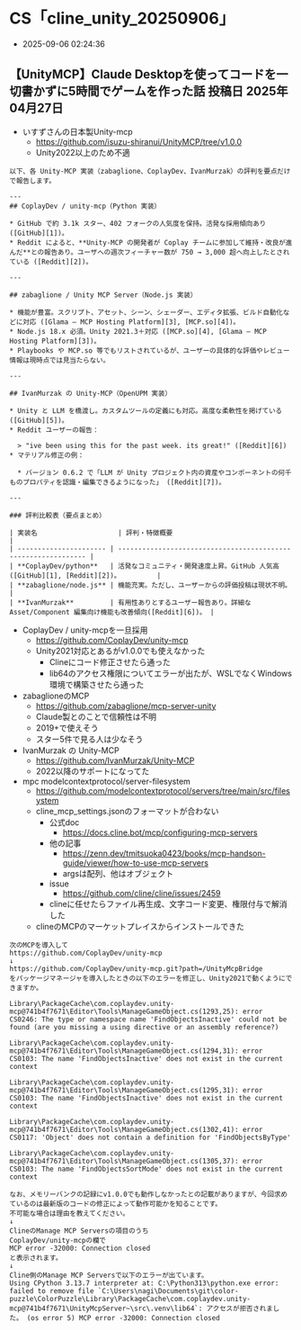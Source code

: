 
# CS「cline_unity_20250906」

- 2025-09-06 02:24:36

## 【UnityMCP】Claude Desktopを使ってコードを一切書かずに5時間でゲームを作った話 投稿日 2025年04月27日

- いすずさんの日本製Unity-mcp
    - https://github.com/isuzu-shiranui/UnityMCP/tree/v1.0.0
    - Unity2022以上のため不適

```md:unity-mcp比較 by gpt
以下、各 Unity-MCP 実装（zabaglione、CoplayDev、IvanMurzak）の評判を要点だけで報告します。

---
## CoplayDev / unity-mcp（Python 実装）

* GitHub で約 3.1k スター、402 フォークの人気度を保持。活発な採用傾向あり ([GitHub][1])。
* Reddit によると、**Unity-MCP の開発者が Coplay チームに参加して維持・改良が進んだ**との報告あり。ユーザへの週次フィーチャー数が 750 → 3,000 超へ向上したとされている ([Reddit][2])。

---

## zabaglione / Unity MCP Server（Node.js 実装）

* 機能が豊富。スクリプト、アセット、シーン、シェーダー、エディタ拡張、ビルド自動化などに対応 ([Glama – MCP Hosting Platform][3], [MCP.so][4])。
* Node.js 18.x 必須。Unity 2021.3＋対応 ([MCP.so][4], [Glama – MCP Hosting Platform][3])。
* Playbooks や MCP.so 等でもリストされているが、ユーザーの具体的な評価やレビュー情報は現時点では見当たらない。

---

## IvanMurzak の Unity-MCP（OpenUPM 実装）

* Unity と LLM を橋渡し。カスタムツールの定義にも対応。高度な柔軟性を掲げている ([GitHub][5])。
* Reddit ユーザーの報告：

  > "ive been using this for the past week. its great!" ([Reddit][6])
* マテリアル修正の例：

  * バージョン 0.6.2 で「LLM が Unity プロジェクト内の資産やコンポーネントの何千ものプロパティを認識・編集できるようになった」 ([Reddit][7])。

---

### 評判比較表（要点まとめ）

| 実装名                    | 評判・特徴概要                                                        |
| ---------------------- | -------------------------------------------------------------- |
| **CoplayDev/python**   | 活発なコミュニティ・開発速度上昇。GitHub 人気高([GitHub][1], [Reddit][2])。         |
| **zabaglione/node.js** | 機能充実。ただし、ユーザーからの評価投稿は現状不明。                                     |
| **IvanMurzak**         | 有用性ありとするユーザー報告あり。詳細な Asset/Component 編集向け機能も改善傾向([Reddit][6])。 |

```

- CoplayDev / unity-mcpを一旦採用
    - https://github.com/CoplayDev/unity-mcp
    - Unity2021対応とあるがv1.0.0でも使えなかった
        - Clineにコード修正させたら通った
        - lib64のアクセス権限についてエラーが出たが、WSLでなくWindows環境で構築させたら通った
- zabaglioneのMCP
    - https://github.com/zabaglione/mcp-server-unity
    - Claude製とのことで信頼性は不明
    - 2019+で使えそう
    - スター5件で見る人は少なそう
- IvanMurzak の Unity-MCP
    - https://github.com/IvanMurzak/Unity-MCP
    - 2022以降のサポートになってた
- mpc modelcontextprotocol/server-filesystem
    - https://github.com/modelcontextprotocol/servers/tree/main/src/filesystem
    - cline_mcp_settings.jsonのフォーマットが合わない
        - 公式doc
            - https://docs.cline.bot/mcp/configuring-mcp-servers
        - 他の記事
            - https://zenn.dev/tmitsuoka0423/books/mcp-handson-guide/viewer/how-to-use-mcp-servers
            - argsは配列、他はオブジェクト
        - issue
            - https://github.com/cline/cline/issues/2459
        - clineに任せたらファイル再生成、文字コード変更、権限付与で解消した
    - clineのMCPのマーケットプレイスからインストールできた

```log:
次のMCPを導入して
https://github.com/CoplayDev/unity-mcp
↓
https://github.com/CoplayDev/unity-mcp.git?path=/UnityMcpBridge 
をパッケージマネージャを導入したときの以下のエラーを修正し、Unity2021で動くようにできますか。

Library\PackageCache\com.coplaydev.unity-mcp@741b4f7671\Editor\Tools\ManageGameObject.cs(1293,25): error CS0246: The type or namespace name 'FindObjectsInactive' could not be found (are you missing a using directive or an assembly reference?)

Library\PackageCache\com.coplaydev.unity-mcp@741b4f7671\Editor\Tools\ManageGameObject.cs(1294,31): error CS0103: The name 'FindObjectsInactive' does not exist in the current context

Library\PackageCache\com.coplaydev.unity-mcp@741b4f7671\Editor\Tools\ManageGameObject.cs(1295,31): error CS0103: The name 'FindObjectsInactive' does not exist in the current context

Library\PackageCache\com.coplaydev.unity-mcp@741b4f7671\Editor\Tools\ManageGameObject.cs(1302,41): error CS0117: 'Object' does not contain a definition for 'FindObjectsByType'

Library\PackageCache\com.coplaydev.unity-mcp@741b4f7671\Editor\Tools\ManageGameObject.cs(1305,37): error CS0103: The name 'FindObjectsSortMode' does not exist in the current context

なお、メモリーバンクの記録にv1.0.0でも動作しなかったとの記載がありますが、今回求めているのは最新版のコードの修正によって動作可能かを知ることです。
不可能な場合は理由を教えてください。
↓
ClineのManage MCP Serversの項目のうち
CoplayDev/unity-mcpの欄で
MCP error -32000: Connection closed
と表示されます。
↓
Cline側のManage MCP Serversで以下のエラーが出ています。
Using CPython 3.13.7 interpreter at: C:\Python313\python.exe error: failed to remove file `C:\Users\nagi\Documents\git\color-puzzle\ColorPuzzle\Library\PackageCache\com.coplaydev.unity-mcp@741b4f7671\UnityMcpServer~\src\.venv\lib64`: アクセスが拒否されました。 (os error 5) MCP error -32000: Connection closed
```
